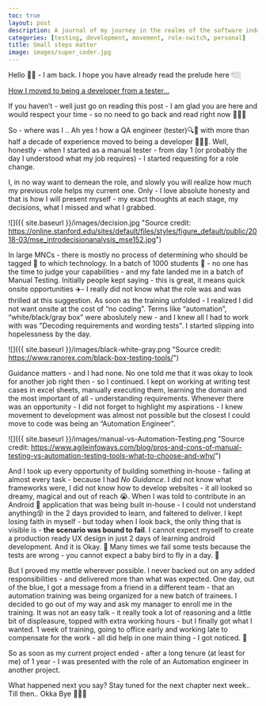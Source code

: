 ```yaml
---
toc: true
layout: post
description: A journal of my journey in the realms of the software industry.
categories: [testing, development, movement, role-switch, personal]
title: Small steps matter
image: images/super_coder.jpg
---
```


Hello 👋🏼 - I am back. I hope you have already read the prelude here 👇🏼 

[How I moved to being a developer from a tester...](https://www.notion.so/How-I-moved-to-being-a-developer-from-a-tester-5345e487ef614f479a617f8234a1856b)

If you haven’t - well just go on reading this post - I am glad you are here and would respect your time - so no need to go back and read right now 🙆🏻‍♀️ 

So - where was I .. Ah yes ! how a QA engineer (tester)🔍🐞 with more than half a decade of experience moved to being a developer 👩🏻‍💻. Well, honestly - when I started as a manual tester - from day 1 (or probably the day I understood what my job requires) - I started requesting for a role change. 

I, in no way want to demean the role, and slowly you will realize how much my previous role helps my current one. Only - I love absolute honesty and that is how I will present myself - my exact thoughts at each stage, my decisions, what I missed and what I grabbed. 

![]({{ site.baseurl }}/images/decision.jpg "Source credit: https://online.stanford.edu/sites/default/files/styles/figure_default/public/2018-03/mse_introdecisionanalysis_mse152.jpg")

In large MNCs - there is mostly no process of determining who should be tagged :link: to which technology. In a batch of 1000 students :busts_in_silhouette: - no one has the time to judge your capabilities - and my fate landed me in a batch of Manual Testing. Initially people kept saying - this is great, it means quick onsite opportunities :airplane:- I really did not know what the role was and was thrilled at this suggestion. 
As soon as the training unfolded - I realized I did not want onsite at the cost of “no coding”. Terms like “automation”, “white/black/gray box” were aboslutely new - and I knew all I had to work with was "Decoding requirements and wording tests". I started slipping into hopelessness by the day. 

![]({{ site.baseurl }}/images/black-white-gray.png "Source credit: https://www.ranorex.com/black-box-testing-tools/")

Guidance matters - and I had none. No one told me that it was okay to look for another job right then - so I continued. I kept on working at writing test cases in excel sheets, manually executing them, learning the domain and the most important of all - understanding requirements. Whenever there was an opportunity - I did not forget to highlight my aspirations - I knew movement to development was almost not possible but the closest I could move to code was being an “Automation Engineer”. 

![]({{ site.baseurl }}/images/manual-vs-Automation-Testing.png "Source credit: https://www.agileinfoways.com/blog/pros-and-cons-of-manual-testing-vs-automation-testing-tools-what-to-choose-and-why/")

And I took up every opportunity of building something in-house - failing at almost every task - because I had _No Guidance_. I did not know what frameworks were, I did not know how to develop websites - it all looked so dreamy, magical and out of reach :sob:. When I was told to contribute in an Android :iphone: application that was being built in-house - I could not understand anything:dizzy_face: in the 2 days provided to learn, and faltered to deliver. I kept losing faith in myself - but today when I look back, the only thing that is visible is - **the scenario was bound to fail**. I cannot expect myself to create a production ready UX design in just 2 days of learning android development. And it is Okay. :purple_heart: Many times we fail some tests because the tests are wrong - you cannot expect a baby bird to fly in a day. :hatching_chick: 

But I proved my mettle wherever possible. I never backed out on any added responsibilities - and delivered more than what was expected. One day, out of the blue, I got a message from a friend in a different team - that an automation training was being organized for a new batch of trainees. I decided to go out of my way and ask my manager to enroll me in the training. It was not an easy talk - it really took a lot of reasoning and a little bit of displeasure, topped with extra working hours - but I finally got what I wanted. 1 week of training, going to office early and working late to compensate for the work - all did help in one main thing - I got noticed. :raising_hand:


So as soon as my current project ended - after a long tenure (at least for me) of 1 year - I was presented with the role of an Automation engineer in another project.

What happened next you say? Stay tuned for the next chapter next week.. Till then.. Okka Bye 👩🏻‍💻